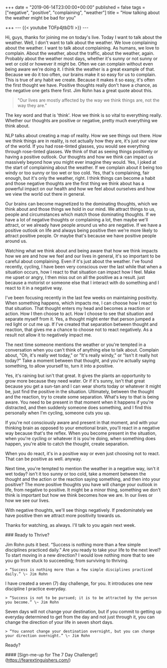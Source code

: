 +++
date = "2019-06-14T23:00:00+00:00"
published = false
tags = ["negative", "positive", "complaining", "weather"]
title = "How talking about the weather might be bad for you"

+++
\---  {{< youtube TOFp4jtbD1I >}}  --- 

Hi, guys, thanks for joining me on today's live. Today I want to talk about the weather. Well, I don't want to talk about the weather. We love complaining about the weather. I want to talk about complaining. As humans, we love to complain. About the weather, about the traffic, about the weather, again. Probably about the weather most days, whether it's sunny or not sunny or wet or cold or however it might be. Often we can complain without even being aware we're doing it. I think the weather is a great example of that. Because we do it too often, our brains make it so easy for us to complain.
This is true of any habit we create. Because it makes it so easy, it's often the first thought we have. Positive thoughts really don't have a chance, as the negative one gets there first. Jim Rohn has a great quote about this.

> "Our lives are mostly affected by the way we think things are, not the way they are."

The key word and that is 'think'. How we think is so vital to everything really. Whether our thoughts are positive or negative, pretty much everything we think about.

NLP talks about creating a map of reality. How we see things out there. How we think things are in reality, is not actually how they are, it's just our view of the world. If you had rose-tinted glasses, you would see everything through rose-tinted glasses. We think of that as seeing things positively or having a positive outlook. Our thoughts and how we think can impact us massively beyond how you might ever imagine they would. Yes, I joked at the start of complaining about the weather. If we complain about it being too windy or too sunny or too wet or too cold. Yes, that's complaining, fair enough, but it's only the weather, right. I think things can become a habit and those negative thoughts are the first thing we think about has a powerful impact on our health and how we feel about ourselves and how we view the world out there in general.

Our brains can become magnetized to the dominating thoughts, which we think about and those things we hold in our mind. We attract things to us, people and circumstances which match those dominating thoughts. If we have a lot of negative thoughts or complaining a lot, then maybe we'll attract, or we already have people around us who are negative. If we have a positive outlook on life and always being positive then we're more likely to attract positive people. Or maybe that's because we have positive people around us.

Watching what we think about and being aware that how we think impacts how we are and how we feel and our lives in general, it's so important to be careful about complaining. Even if it's just about the weather. I've found recently, cycling, I have been very conscious over the last while that when a situation occurs, how I react to that situation can impact how I feel. Make me upset or angry, I then miss out on all the positive as a result. just because a motorist or someone else that I interact with do something and I react to it in a negative way.

I've been focusing recently in the last few weeks on maintaining positivity. When something happens, which impacts me, I can choose how I react to that situation. That thought enters my head and becomes a reaction or action. How I then choose to act.  How I choose to see that situation and separate myself from it. Yes, a thought might enter that person jumped a red light or cut me up. If I've created that separation between thought and reaction, that gives me a chance to choose not to react negatively. As a result not allow it to negatively impact me.

The next time someone mentions the weather or you're tempted in a conversation when you can't think of anything else to talk about. Complain about, "Oh, it's really wet today," or "It's really windy," or "Isn't it really hot today?" Take a moment between that thought, and you're actually saying something, to allow yourself to, turn it into a positive.

Yes, it's raining but isn't that great. It gives the plants an opportunity to grow more because they need water. Or if it's sunny, isn't that great because you get a sun-tan and I can wear shorts today or whatever it might be, just find the positive in the situation. Ultimately, between the thought and the reaction, try to create some separation. What's key to that is being aware. You need to be present in that moment when it happens if you're distracted, and then suddenly someone does something, and I find this personally when I'm cycling, someone cuts you up.

If you're not consciously aware and present in that moment, and with your thinking brain as opposed to your emotional brain, you'll react in a negative way because that's the reflex. When you become present in the situation, when you're cycling or whatever it is you're doing, when something does happen, you're able to catch the thought, create separation.

When you do react, it's in a positive way or even just choosing not to react. That can be positive as well. anyway.

Next time, you're tempted to mention the weather in a negative way, isn't it wet today? isn't it too sunny or too cold, take a moment between the thought and the action or the reaction saying something, and then into your positive? The more positive thoughts you have will change your outlook in life, from negative to positive. It might be a minor thing, something we don't think is important but how we think becomes how we are. In our lives or how we see our lives.

With negative thoughts, we'll see things negatively. If predominately we have positive then we attract more positivity towards us.

Thanks for watching, as always. I'll talk to you again next week.

\### Ready to Thrive?

Jim Rohn puts it best. “Success is nothing more than a few simple disciplines practiced daily.” Are you ready to take your life to the next level? To start moving in a new direction? I would love nothing more that to see you go from stuck to succeeding; from surviving to thriving.

    > “Success is nothing more than a few simple disciplines practiced daily.” \~ Jim Rohn

I have created a seven (7) day challenge, for you. It introduces one new discipline I practice everyday.

    > “Success is not to be pursued; it is to be attracted by the person you become.” \~ Jim Rohn

Seven days will not change your destination, but if you commit to getting up everyday determined to get from the day and not just through it, you can change the direction of your life in seven short days.

    > “You cannot change your destination overnight, but you can change your direction overnight.” \~ Jim Rohn

Ready?


\#### \[Sign-me-up for The 7 Day Challenge!\](https://fearextinguishers.com/)
